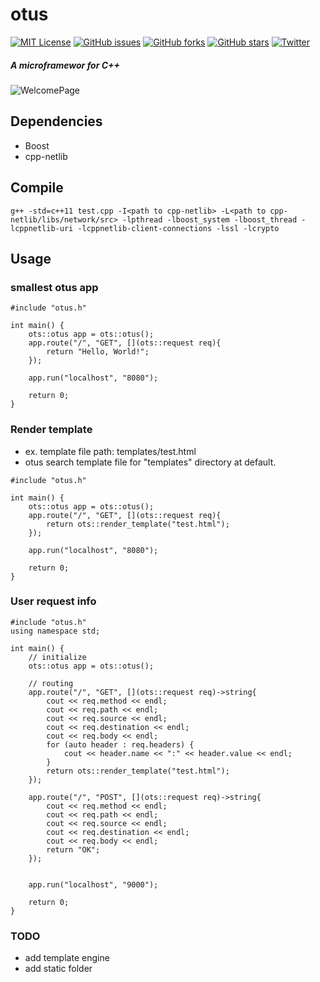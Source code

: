 # otus
[![MIT License](http://img.shields.io/badge/license-MIT-blue.svg?style=flat)](LICENSE) [![GitHub issues](https://img.shields.io/github/issues/nocotan/otus.svg)](https://github.com/nocotan/otus/issues) [![GitHub forks](https://img.shields.io/github/forks/nocotan/otus.svg)](https://github.com/nocotan/otus/network) [![GitHub stars](https://img.shields.io/github/stars/nocotan/otus.svg)](https://github.com/nocotan/otus/stargazers) [![Twitter](https://img.shields.io/twitter/url/https/github.com/nocotan/otus.svg?style=social)](https://twitter.com/intent/tweet?text=Wow:&url=%5Bobject%20Object%5D)  

##### A microframewor for C++

![WelcomePage](https://github.com/nocotan/otus/blob/master/Screenshot%202016-11-09%20at%2010.17.41.png)

## Dependencies
- Boost
- cpp-netlib

## Compile

```
g++ -std=c++11 test.cpp -I<path to cpp-netlib> -L<path to cpp-netlib/libs/network/src> -lpthread -lboost_system -lboost_thread -lcppnetlib-uri -lcppnetlib-client-connections -lssl -lcrypto
```

## Usage

### smallest otus app

```
#include "otus.h"

int main() {
    ots::otus app = ots::otus();
    app.route("/", "GET", [](ots::request req){
        return "Hello, World!";
    });

    app.run("localhost", "8080");

    return 0;
}
```

### Render template

- ex. template file path: templates/test.html
- otus search template file for "templates" directory at default.

```
#include "otus.h"

int main() {
    ots::otus app = ots::otus();
    app.route("/", "GET", [](ots::request req){
        return ots::render_template("test.html");
    });

    app.run("localhost", "8080");

    return 0;
}
```

### User request info

```
#include "otus.h"
using namespace std;

int main() {
    // initialize
    ots::otus app = ots::otus();
    
    // routing
    app.route("/", "GET", [](ots::request req)->string{
        cout << req.method << endl;
        cout << req.path << endl;
        cout << req.source << endl;
        cout << req.destination << endl;
        cout << req.body << endl;
        for (auto header : req.headers) {
            cout << header.name << ":" << header.value << endl;
        }
        return ots::render_template("test.html");
    });

    app.route("/", "POST", [](ots::request req)->string{
        cout << req.method << endl;
        cout << req.path << endl;
        cout << req.source << endl;
        cout << req.destination << endl;
        cout << req.body << endl;
        return "OK";
    });


    app.run("localhost", "9000");

    return 0;
}
```

### TODO
- add template engine
- add static folder

